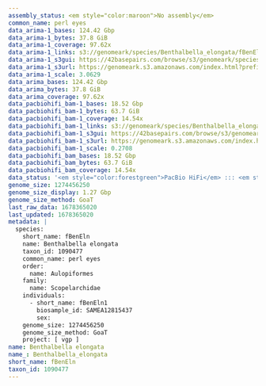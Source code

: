 ```yaml
---
assembly_status: <em style="color:maroon">No assembly</em>
common_name: perl eyes
data_arima-1_bases: 124.42 Gbp
data_arima-1_bytes: 37.8 GiB
data_arima-1_coverage: 97.62x
data_arima-1_links: s3://genomeark/species/Benthalbella_elongata/fBenEln1/genomic_data/arima/<br>
data_arima-1_s3gui: https://42basepairs.com/browse/s3/genomeark/species/Benthalbella_elongata/fBenEln1/genomic_data/arima/
data_arima-1_s3url: https://genomeark.s3.amazonaws.com/index.html?prefix=species/Benthalbella_elongata/fBenEln1/genomic_data/arima/
data_arima-1_scale: 3.0629
data_arima_bases: 124.42 Gbp
data_arima_bytes: 37.8 GiB
data_arima_coverage: 97.62x
data_pacbiohifi_bam-1_bases: 18.52 Gbp
data_pacbiohifi_bam-1_bytes: 63.7 GiB
data_pacbiohifi_bam-1_coverage: 14.54x
data_pacbiohifi_bam-1_links: s3://genomeark/species/Benthalbella_elongata/fBenEln1/genomic_data/pacbio_hifi/<br>
data_pacbiohifi_bam-1_s3gui: https://42basepairs.com/browse/s3/genomeark/species/Benthalbella_elongata/fBenEln1/genomic_data/pacbio_hifi/
data_pacbiohifi_bam-1_s3url: https://genomeark.s3.amazonaws.com/index.html?prefix=species/Benthalbella_elongata/fBenEln1/genomic_data/pacbio_hifi/
data_pacbiohifi_bam-1_scale: 0.2708
data_pacbiohifi_bam_bases: 18.52 Gbp
data_pacbiohifi_bam_bytes: 63.7 GiB
data_pacbiohifi_bam_coverage: 14.54x
data_status: '<em style="color:forestgreen">PacBio HiFi</em> ::: <em style="color:forestgreen">Arima</em>'
genome_size: 1274456250
genome_size_display: 1.27 Gbp
genome_size_method: GoaT
last_raw_data: 1678365020
last_updated: 1678365020
metadata: |
  species:
    short_name: fBenEln
    name: Benthalbella elongata
    taxon_id: 1090477
    common_name: perl eyes
    order:
      name: Aulopiformes
    family:
      name: Scopelarchidae
    individuals:
      - short_name: fBenEln1
        biosample_id: SAMEA12815437
        sex:
    genome_size: 1274456250
    genome_size_method: GoaT
    project: [ vgp ]
name: Benthalbella elongata
name_: Benthalbella_elongata
short_name: fBenEln
taxon_id: 1090477
---
```

